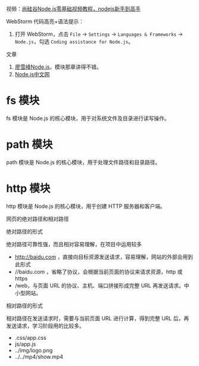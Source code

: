 视频：[尚硅谷Node.js零基础视频教程，nodejs新手到高手](https://www.bilibili.com/video/BV1gM411W7ex)

WebStorm 代码高亮+语法提示：
1. 打开 WebStorm，点击 `File` -> `Settings` -> `Languages & Frameworks` -> `Node.js`，勾选 `Coding assistance for Node.js`。

文章
1. [廖雪峰Node.js](https://liaoxuefeng.com/books/javascript/nodejs/index.html)，模块那章讲得不错。
2. [Node.js中文网](http://nodejs.cn/)

# fs 模块
fs 模块是 Node.js 的核心模块，用于对系统文件及目录进行读写操作。

# path 模块
path 模块是 Node.js 的核心模块，用于处理文件路径和目录路径。

# http 模块
http 模块是 Node.js 的核心模块，用于创建 HTTP 服务器和客户端。

网页的绝对路径和相对路径

绝对路径的形式

绝对路径可靠性强，而且相对容易理解，在项目中运用较多

- http://baidu.com ，直接向目标资源发送请求，容易理解，网站的外部会用到此形式
- //baidu.com ，省略了协议，会根据当前页面的协议来请求资源，http 或 https
- /web，与页面 URL 的协议、主机、端口拼接形成完整 URL 再发送请求。中小型网站。

相对路径的形式

相对路径在发送请求时，需要与当前页面 URL 进行计算，得到完整 URL 后，再发送请求，学习阶段用的比较多。
- .css/app.css
- js/app.js
- ../img/logo.png
- ../../mp4/show.mp4